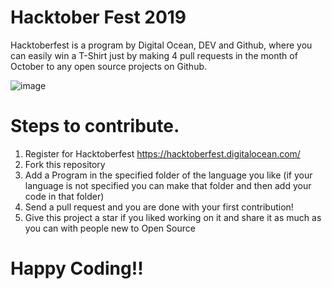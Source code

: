 # Hacktober Fest 2019
Hacktoberfest is a program by Digital Ocean, DEV and Github, where you can easily win a T-Shirt just by making 4 pull requests in the month of October to any open source projects on Github.

![image](https://user-images.githubusercontent.com/41102775/66319124-30589f00-e93a-11e9-9ff7-fdf03c09f9da.png)

# Steps to contribute.
1. Register for Hacktoberfest  https://hacktoberfest.digitalocean.com/
2. Fork this repository 
3. Add a Program in the specified folder of the language you like (if your language is not specified you can make that folder and then add your code in that folder)
4. Send a pull request and you are done with your first contribution!
5. Give this project a star if you liked working on it and share it as much as you can with people new to Open Source


# Happy Coding!!
